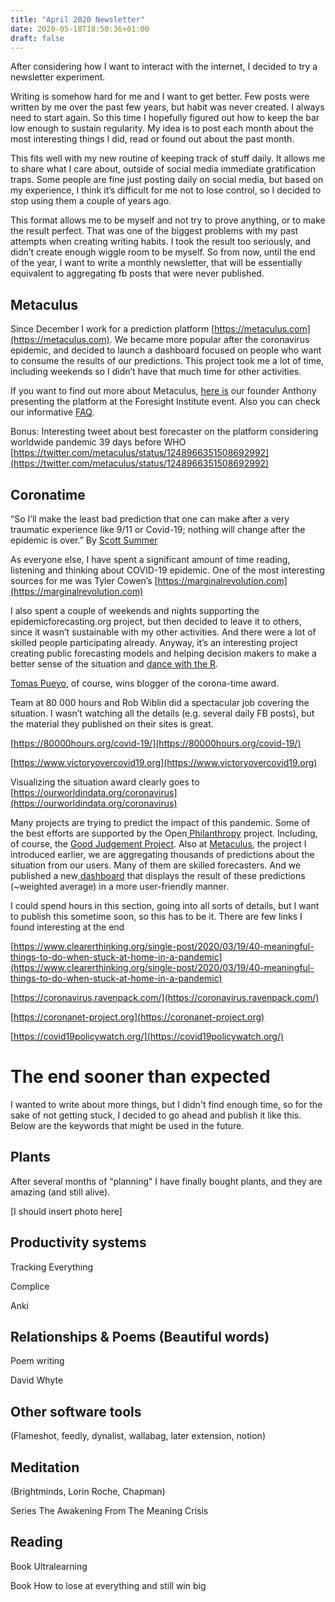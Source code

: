 ```yaml
---
title: "April 2020 Newsletter"
date: 2020-05-18T18:50:36+01:00
draft: false
---
```


After considering how I want to interact with the internet, I decided to try a newsletter experiment. 

Writing is somehow hard for me and I want to get better. Few posts were written by me over the past few years, but habit was never created. I always need to start again. So this time I hopefully figured out how to keep the bar low enough to sustain regularity. My idea is to post each month about the most interesting things I did, read or found out about the past month. 

This fits well with my new routine of keeping track of stuff daily. It allows me to share what I care about, outside of social media immediate gratification traps. Some people are fine just posting daily on social media, but based on my experience, I think it’s difficult for me not to lose control, so I decided to stop using them a couple of years ago. 

This format allows me to be myself and not try to prove anything, or to make the result perfect. That was one of the biggest problems with my past attempts when creating writing habits. I took the result too seriously, and didn’t create enough wiggle room to be myself. So from now, until the end of the year, I want to write a monthly newsletter, that will be essentially equivalent to aggregating fb posts that were never published. 


## Metaculus

Since December I work for a prediction platform [https://metaculus.com](https://metaculus.com). We became more popular after the coronavirus epidemic, and decided to launch a dashboard focused on people who want to consume the results of our predictions. This project took me a lot of time, including weekends so I didn’t have that much time for other activities.

If you want to find out more about Metaculus, [here is](https://www.youtube.com/watch?v=ToE8wDWHKXU&feature=youtu.be) our founder Anthony presenting the platform at the Foresight Institute event. Also you can check our informative [FAQ](https://www.metaculus.com/help/faq/). 

Bonus: Interesting tweet about best forecaster on the platform considering worldwide pandemic 39 days before WHO [https://twitter.com/metaculus/status/1248966351508692992](https://twitter.com/metaculus/status/1248966351508692992)


## Coronatime

“So I’ll make the least bad prediction that one can make after a very traumatic experience like 9/11 or Covid-19; nothing will change after the epidemic is over.” By [Scott Summer](https://www.econlib.org/the-least-bad-prediction-of-our-post-coronavirus-future/)

As everyone else, I have spent a significant amount of time reading, listening and thinking about COVID-19 epidemic. One of the most interesting sources for me was Tyler Cowen’s [https://marginalrevolution.com](https://marginalrevolution.com)

I also spent a couple of weekends and nights supporting the epidemicforecasting.org project, but then decided to leave it to others, since it wasn’t sustainable with my other activities. And there were a lot of skilled people participating already.  Anyway, it’s an interesting project creating public forecasting models and helping decision makers to make a better sense of the situation and [dance with the R](https://medium.com/@tomaspueyo/coronavirus-the-hammer-and-the-dance-be9337092b56). 

[Tomas Pueyo](https://medium.com/@tomaspueyo), of course, wins blogger of the corona-time award.

Team at 80 000 hours and Rob Wiblin did a spectacular job covering the situation. I wasn’t watching all the details (e.g. several daily FB posts), but the material they published on their sites is great. 

[https://80000hours.org/covid-19/](https://80000hours.org/covid-19/)

[https://www.victoryovercovid19.org](https://www.victoryovercovid19.org)

Visualizing the situation award clearly goes to [https://ourworldindata.org/coronavirus](https://ourworldindata.org/coronavirus)

Many projects are trying to predict the impact of this pandemic. Some of the best efforts are supported by the Open[ Philanthropy](https://www.openphilanthropy.org/blog/forecasting-covid-19-pandemic) project. Including, of course, the [Good Judgement Project](https://goodjudgment.io/covid/dashboard/).  Also at [Metaculus](https://pandemic.metaculus.com/questions/), the project I introduced earlier, we are aggregating thousands of predictions about the situation from our users. Many of them are skilled forecasters. And we published a new[ dashboard](https://pandemic.metaculus.com/dashboard/) that displays the result of these predictions (~weighted average) in a more user-friendly manner. 

I could spend hours in this section, going into all sorts of details, but I want to publish this sometime soon, so this has to be it. There are few links I found interesting at the end

[https://www.clearerthinking.org/single-post/2020/03/19/40-meaningful-things-to-do-when-stuck-at-home-in-a-pandemic](https://www.clearerthinking.org/single-post/2020/03/19/40-meaningful-things-to-do-when-stuck-at-home-in-a-pandemic)

[https://coronavirus.ravenpack.com/](https://coronavirus.ravenpack.com/)

[https://coronanet-project.org](https://coronanet-project.org)

[https://covid19policywatch.org/](https://covid19policywatch.org/)

# The end sooner than expected
I wanted to write about more things, but I didn't find enough time, so for the sake of not getting stuck, I decided to go ahead and publish it like this. Below are the keywords that might be used in the future.

## Plants

After several months of “planning” I have finally bought plants, and they are amazing (and still alive). 

[I should insert photo here]


## Productivity systems

Tracking Everything

Complice

Anki


## Relationships & Poems (Beautiful words)

Poem writing

David Whyte


## Other software tools

(Flameshot, feedly, dynalist, wallabag, later extension, notion)


## Meditation

(Brightminds, Lorin Roche, Chapman)

Series The Awakening From The Meaning Crisis


## Reading

Book Ultralearning

Book How to lose at everything and still win big

